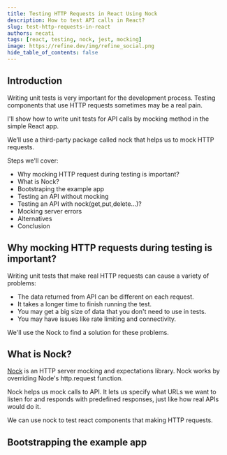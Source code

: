 ```yaml
---
title: Testing HTTP Requests in React Using Nock
description: How to test API calls in React?
slug: test-http-requests-in-react
authors: necati
tags: [react, testing, nock, jest, mocking]
image: https://refine.dev/img/refine_social.png
hide_table_of_contents: false
---
```



## Introduction
Writing unit tests is very important for the development process. Testing components that use HTTP requests sometimes may be a real pain.

I'll show how to write unit tests for API calls by mocking method in the simple React app.

We’ll use a third-party package called nock that helps us to mock HTTP requests.

Steps we'll cover: 
- Why mocking HTTP request during testing is important?
- What is Nock?
- Bootstraping the example app
- Testing an API without mocking
- Testing an API with nock(get,put,delete...)?
- Mocking server errors
- Alternatives
- Conclusion

## Why mocking HTTP requests during testing is important?

Writing unit tests that make real HTTP requests can cause a variety of problems:

  - The data returned from API can be different on each request.
  - It takes a longer time to finish running the test.
  - You may get a big size of data that you don't need to use in tests.
  - You may have issues like rate limiting and connectivity.

We'll use the Nock to find a solution for these problems.


## What is Nock?

[Nock](https://github.com/nock/nock) is an HTTP server mocking and expectations library. Nock works by overriding Node's http.request function.

Nock helps us mock calls to API. It lets us specify what URLs we want to listen for and responds with predefined responses, just like how real APIs would do it.

We can use nock to test react components that making HTTP requests.

## Bootstrapping the example app








